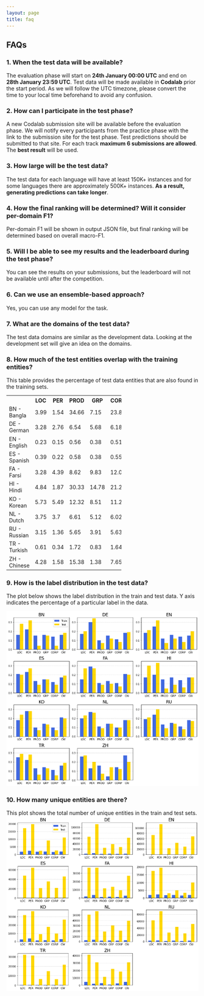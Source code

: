 ```yaml
---
layout: page
title: faq
---
```


## FAQs

### 1. When the test data will be available?
The evaluation phase will start on **24th January 00:00 UTC** and end on **28th January 23:59 UTC**. Test data will be made available in **Codalab** prior the start period. As we will follow the UTC timezone, please convert the time to your local time beforehand to avoid any confusion.


### 2. How can I participate in the test phase?
A new Codalab submission site will be available before the evaluation phase. We will notify every participants from the practice phase with the link to the submission site for the test phase. Test predictions should be submitted to that site. For each track **maximum 6 submissions are allowed**. The **best result** will be used.


### 3. How large will be the test data?
The test data for each language will have at least 150K+ instances and for some languages there are approximately 500K+ instances. **As a result, generating predictions can take longer**.


### 4. How the final ranking will be determined? Will it consider per-domain F1?
Per-domain F1 will be shown in output JSON file, but final ranking will be determined based on overall macro-F1.


### 5. Will I be able to see my results and the leaderboard during the test phase?
You can see the results on your submissions, but the leaderboard will not be available until after the competition.


### 6. Can we use an ensemble-based approach?
Yes, you can use any model for the task.


### 7. What are the domains of the test data?
The test data domains are similar as the development data. Looking at the development set will give an idea on the domains.


### 8. How much of the test entities overlap with the training entities?
This table provides the percentage of test data entities that are also found in the training sets.

<table style="width:60%">
  <tr>
    <th></th>
    <th>LOC</th>
    <th>PER</th>
    <th>PROD</th>
    <th>GRP</th>
    <th>CORP</th>
    <th>CW</th>
  </tr>


  <tr>
    <td>BN - Bangla</td>    
    <td>3.99</td>
    <td>1.54</td>
    <td>34.66</td>
    <td>7.15</td>
    <td>23.85</td>
    <td>4.33</td>
  </tr>
  
  <tr>
    <td>DE - German</td>
    <td>3.28</td>
    <td>2.76</td>
    <td>6.54</td>
    <td>5.68</td>
    <td>6.18</td>
    <td>3.7</td>
  </tr>
  
  <tr>
    <td>EN - English</td>
    <td>0.23</td>
    <td>0.15</td>
    <td>0.56</td>
    <td>0.38</td>
    <td>0.51</td>
    <td>0.2</td>
  </tr>
  
  <tr>
    <td>ES - Spanish</td>
    <td>0.39</td>
    <td>0.22</td>
    <td>0.58</td>
    <td>0.38</td>
    <td>0.55</td>
    <td>0.26</td>
  </tr>
  
  
  <tr>
    <td>FA - Farsi</td>
    <td>3.28</td>
    <td>4.39</td>
    <td>8.62</td>
    <td>9.83</td>
    <td>12.06</td>
    <td>5.9</td>
  </tr>
  
  <tr>
    <td>HI - Hindi</td>
    <td>4.84</td>
    <td>1.87</td>
    <td>30.33</td>
    <td>14.78</td>
    <td>21.24</td>
    <td>4.87</td>
  </tr>
  
  
    
  <tr>
    <td>KO - Korean</td>
    <td>5.73</td>
    <td>5.49</td>
    <td>12.32</td>
    <td>8.51</td>
    <td>11.24</td>
    <td>7.2</td>
  </tr>
  
  
  
  <tr>
    <td>NL - Dutch</td>
    <td>3.75</td>
    <td>3.7</td>
    <td>6.61</td>
    <td>5.12</td>
    <td>6.02</td>
    <td>4.53</td>
  </tr>
  
   <tr>
    <td>RU - Russian</td>
    <td>3.15</td>
    <td>1.36</td>
    <td>5.65</td>
    <td>3.91</td>
    <td>5.63</td>
    <td>3.82</td>
  </tr>
  
  <tr>
    <td>TR - Turkish</td>
    <td>0.61</td>
    <td>0.34</td>
    <td>1.72</td>
    <td>0.83</td>
    <td>1.64</td>
    <td>0.59</td>
  </tr>
  
  <tr>
    <td>ZH - Chinese</td>
    <td>4.28</td>
    <td>1.58</td>
    <td>15.38</td>
    <td>1.38</td>
    <td>7.65</td>
    <td>5.35</td>
  </tr>
  
</table>


### 9. How is the label distribution in the test data?
The plot below shows the label distribution in the train and test data. Y axis indicates the percentage of a particular label in the data.

<img src="images/dist.png">

### 10. How many unique entities are there?
This plot shows the total number of unique entities in the train and test sets.
<img src="images/unique_entities.png">





